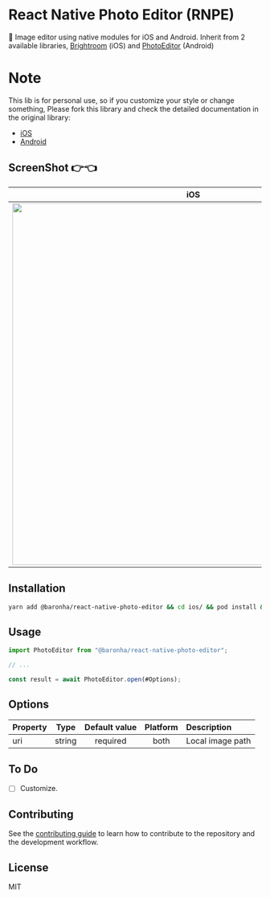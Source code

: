 # React Native Photo Editor (RNPE)

🌄 Image editor using native modules for iOS and Android. Inherit from 2 available libraries, [Brightroom](https://github.com/muukii/Brightroom) (iOS) and [PhotoEditor](https://github.com/burhanrashid52/PhotoEditor) (Android)

# Note

This lib is for personal use, so if you customize your style or change something, Please fork this library and check the detailed documentation in the original library:

- [iOS](https://github.com/muukii/Brightroom)
- [Android](https://github.com/burhanrashid52/PhotoEditor)

## ScreenShot 👉👈

| iOS                                                  | Android                                                  |
| ---------------------------------------------------- | -------------------------------------------------------- |
| <img src="./resources/Screenshow_iOS.png" height="720px"> | <img src="./resources/Screenshow_Android.png" height="720px"> |

## Installation

```sh
yarn add @baronha/react-native-photo-editor && cd ios/ && pod install && cd..
```

## Usage

```js
import PhotoEditor from "@baronha/react-native-photo-editor";

// ...

const result = await PhotoEditor.open(#Options);
```

## Options

| Property |  Type  | Default value | Platform | Description      |
| -------- | :----: | :-----------: | :------: | :--------------- |
| uri      | string |   required    |   both   | Local image path |

## To Do

- [ ] Customize.

## Contributing

See the [contributing guide](CONTRIBUTING.md) to learn how to contribute to the repository and the development workflow.

## License

MIT

